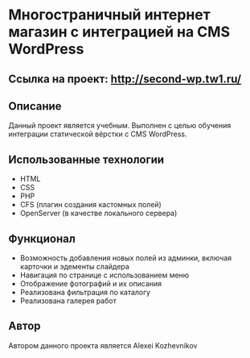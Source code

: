 
# Многостраничный интернет магазин с интеграцией на CMS WordPress

## Ссылка на проект: http://second-wp.tw1.ru/

## Описание
Данный проект является учебным. Выполнен с целью обучения интеграции статической вёрстки с CMS WordPress.

## Использованные технологии
- HTML
- CSS
- PHP
- CFS (плагин создания кастомных полей)
- OpenServer (в качестве локального сервера)

## Функционал
- Возможность добавления новых полей из админки, включая карточки и эдементы слайдера
- Навигация по странице с использованием меню
- Отображение фотографий и их описания
- Реализована фильтрация по каталогу
- Реализована галерея работ

## Автор
Автором данного проекта является Alexei Kozhevnikov